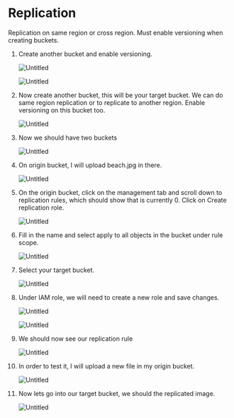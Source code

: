 # Replication

Replication on same region or cross region. Must enable versioning when creating buckets. 

1) Create another bucket and enable versioning. 

    ![Untitled](images/Untitled%2037.png)

    ![Untitled](images/Untitled%2038.png)

1) Now create another bucket, this will be your target bucket. We can do same region replication or to replicate to another region. Enable versioning on this bucket too. 

    ![Untitled](images/Untitled%2039.png)

3) Now we should have two buckets 

    ![Untitled](images/Untitled%2040.png)

4) On origin bucket, I will upload beach.jpg in there. 

    ![Untitled](images/Untitled%2041.png)

5) On the origin bucket, click on the management tab and scroll down to replication rules, which should show that is currently 0. Click on Create replication role. 

    ![Untitled](images/Untitled%2042.png)

6) Fill in the name and select apply to all objects in the bucket under rule scope. 

    ![Untitled](images/Untitled%2043.png)

7) Select your target bucket. 

    ![Untitled](images/Untitled%2044.png)

8) Under IAM role, we will need to create a new role and save changes. 

    ![Untitled](images/Untitled%2045.png)

    ![Untitled](images/Untitled%2046.png)

9) We should now see our replication rule 

    ![Untitled](images0/Untitled%2047.png)

10) In order to test it, I will upload a new file in my origin bucket.

    ![Untitled](images/Untitled%2048.png)

11) Now lets go into our target bucket, we should the replicated image. 

    ![Untitled](images/Untitled%2049.png)